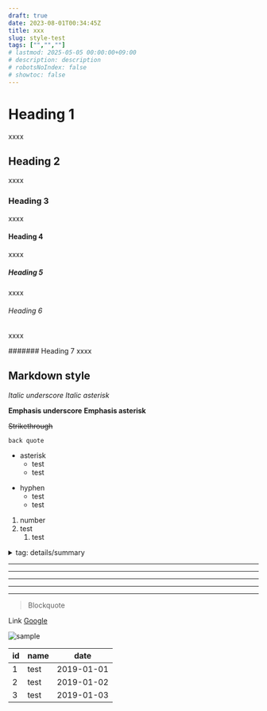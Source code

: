 ```yaml
---
draft: true
date: 2023-08-01T00:34:45Z
title: xxx
slug: style-test
tags: ["","",""]
# lastmod: 2025-05-05 00:00:00+09:00
# description: description
# robotsNoIndex: false
# showtoc: false
---
```


# Heading 1
xxxx

## Heading 2
xxxx

### Heading 3
xxxx

#### Heading 4
xxxx

##### Heading 5
xxxx

###### Heading 6
xxxx

####### Heading 7
xxxx

## Markdown style

_Italic underscore_
*Italic asterisk*

__Emphasis underscore__
**Emphasis asterisk**

~~Strikethrough~~

`back quote`

* asterisk
    * test
    * test

- hyphen
    - test
    - test

1. number
2. test
    1. test


<details><summary>tag: details/summary</summary>summary</details>

* * *
***
*****
- - -
---------------------------------------

> Blockquote

Link
[Google](https://google.com/)

![sample](/icon/apple-touch-icon.png)

| id  | name | date       |
| --- | ---- | ---------- |
| 1   | test | 2019-01-01 |
| 2   | test | 2019-01-02 |
| 3   | test | 2019-01-03 |
